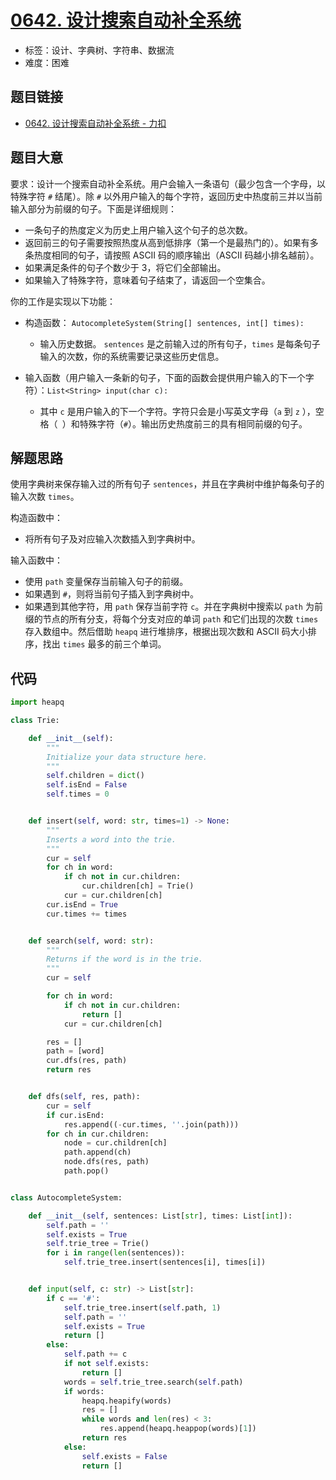 # [0642. 设计搜索自动补全系统](https://leetcode.cn/problems/design-search-autocomplete-system/)

- 标签：设计、字典树、字符串、数据流
- 难度：困难

## 题目链接

- [0642. 设计搜索自动补全系统 - 力扣](https://leetcode.cn/problems/design-search-autocomplete-system/)

## 题目大意

要求：设计一个搜索自动补全系统。用户会输入一条语句（最少包含一个字母，以特殊字符 `#` 结尾）。除 `#` 以外用户输入的每个字符，返回历史中热度前三并以当前输入部分为前缀的句子。下面是详细规则：

- 一条句子的热度定义为历史上用户输入这个句子的总次数。
- 返回前三的句子需要按照热度从高到低排序（第一个是最热门的）。如果有多条热度相同的句子，请按照 ASCII 码的顺序输出（ASCII 码越小排名越前）。
- 如果满足条件的句子个数少于 3，将它们全部输出。
- 如果输入了特殊字符，意味着句子结束了，请返回一个空集合。

你的工作是实现以下功能：

- 构造函数： `AutocompleteSystem(String[] sentences, int[] times):` 
  - 输入历史数据。 `sentences` 是之前输入过的所有句子，`times` 是每条句子输入的次数，你的系统需要记录这些历史信息。

- 输入函数（用户输入一条新的句子，下面的函数会提供用户输入的下一个字符）：`List<String> input(char c):` 
  - 其中 `c` 是用户输入的下一个字符。字符只会是小写英文字母（`a` 到 `z` ），空格（` `）和特殊字符（`#`）。输出历史热度前三的具有相同前缀的句子。

## 解题思路

使用字典树来保存输入过的所有句子 `sentences`，并且在字典树中维护每条句子的输入次数 `times`。

构造函数中：

- 将所有句子及对应输入次数插入到字典树中。

输入函数中：

- 使用 `path` 变量保存当前输入句子的前缀。
- 如果遇到 `#`，则将当前句子插入到字典树中。
- 如果遇到其他字符，用 `path` 保存当前字符 `c`。并在字典树中搜索以 `path` 为前缀的节点的所有分支，将每个分支对应的单词 `path` 和它们出现的次数 `times` 存入数组中。然后借助 `heapq` 进行堆排序，根据出现次数和 ASCII 码大小排序，找出 `times` 最多的前三个单词。

## 代码

```python
import heapq

class Trie:

    def __init__(self):
        """
        Initialize your data structure here.
        """
        self.children = dict()
        self.isEnd = False
        self.times = 0


    def insert(self, word: str, times=1) -> None:
        """
        Inserts a word into the trie.
        """
        cur = self
        for ch in word:
            if ch not in cur.children:
                cur.children[ch] = Trie()
            cur = cur.children[ch]
        cur.isEnd = True
        cur.times += times


    def search(self, word: str):
        """
        Returns if the word is in the trie.
        """
        cur = self

        for ch in word:
            if ch not in cur.children:
                return []
            cur = cur.children[ch]

        res = []
        path = [word]
        cur.dfs(res, path)
        return res


    def dfs(self, res, path):
        cur = self
        if cur.isEnd:
            res.append((-cur.times, ''.join(path)))
        for ch in cur.children:
            node = cur.children[ch]
            path.append(ch)
            node.dfs(res, path)
            path.pop()


class AutocompleteSystem:

    def __init__(self, sentences: List[str], times: List[int]):
        self.path = ''
        self.exists = True
        self.trie_tree = Trie()
        for i in range(len(sentences)):
            self.trie_tree.insert(sentences[i], times[i])


    def input(self, c: str) -> List[str]:
        if c == '#':
            self.trie_tree.insert(self.path, 1)
            self.path = ''
            self.exists = True
            return []
        else:
            self.path += c
            if not self.exists:
                return []
            words = self.trie_tree.search(self.path)
            if words:
                heapq.heapify(words)
                res = []
                while words and len(res) < 3:
                    res.append(heapq.heappop(words)[1])
                return res
            else:
                self.exists = False
                return []
```

